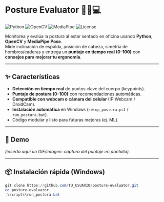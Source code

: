 # Posture Evaluator 🧍‍♂️💻

![Python](https://img.shields.io/badge/Python-3.11%2B-blue.svg)
![OpenCV](https://img.shields.io/badge/OpenCV-4.x-green.svg)
![MediaPipe](https://img.shields.io/badge/MediaPipe-Pose-orange.svg)
![License](https://img.shields.io/badge/License-MIT-lightgrey.svg)

Monitorea y evalúa la postura al estar sentado en oficina usando **Python**, **OpenCV** y **MediaPipe Pose**.  
Mide inclinación de espalda, posición de cabeza, simetría de hombros/caderas y entrega un **puntaje en tiempo real (0–100)** con **consejos para mejorar tu ergonomía**.

---

## **✨ Características**
- **Detección en tiempo real** de puntos clave del cuerpo (keypoints).
- **Puntaje de postura (0–100)** con recomendaciones automáticas.
- **Compatible con webcam o cámara del celular** (IP Webcam / DroidCam).
- **Instalación automática** en Windows (`setup_postura.ps1` / `run_postura.bat`).
- Código modular y listo para futuras mejoras (ej. ML).

---

## **📸 Demo**
*(inserta aquí un GIF/imagen: captura del puntaje en pantalla)*

---

## **📦 Instalación rápida (Windows)**

```powershell
git clone https://github.com/TU_USUARIO/posture-evaluator.git
cd posture-evaluator
.\scripts\run_postura.bat
